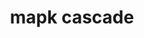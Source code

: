 ---
annotations:
- id: PW:0000007
  parent: signaling pathway
  type: Pathway Ontology
  value: mitogen activated protein kinase signaling pathway
- id: PW:0000007
  parent: signaling pathway
  type: Pathway Ontology
  value: mitogen activated protein kinase signaling pathway
authors:
- MaintBot
- Mkutmon
- Eweitz
description: The MAPK cascades are central signaling pathways that regulate a wide
  variety of stimulated cellular processes, including proliferation, differentiation,
  apoptosis and stress response. Therefore, dysregulation, or improper functioning
  of these cascades, is involved in the induction and progression of diseases such
  as cancer, diabetes, autoimmune diseases, and developmental abnormalities.
last-edited: 2021-05-14
organisms:
- Danio rerio
redirect_from:
- /index.php/Pathway:WP1343
- /instance/WP1343
revision: null
schema-jsonld:
- '@context': https://schema.org/
  '@id': https://wikipathways.github.io/pathways/WP1343.html
  '@type': Dataset
  creator:
    '@type': Organization
    name: WikiPathways
  description: The MAPK cascades are central signaling pathways that regulate a wide
    variety of stimulated cellular processes, including proliferation, differentiation,
    apoptosis and stress response. Therefore, dysregulation, or improper functioning
    of these cascades, is involved in the induction and progression of diseases such
    as cancer, diabetes, autoimmune diseases, and developmental abnormalities.
  keywords:
  - Apoptosis
  - GDP
  - GTP
  - KRAS
  - MAP2K3
  - RapGAPII
  - SIPA1
  - araf
  - braf
  - elk1
  - hrasa
  - jun
  - map2
  - map2k1
  - map2k2a
  - map2k4a
  - map2k6
  - map2k7
  - map3k1
  - map3k12
  - map3k2
  - map3k3
  - mapk1
  - mapk10
  - mapk12b
  - mapk14a
  - mapk3
  - mbpb
  - nras
  - plcb3
  - raf1a
  - rasa3
  - rras
  license: CC0
  name: mapk cascade
seo: CreativeWork
title: mapk cascade
wpid: WP1343
---